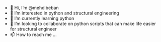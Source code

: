- 👋 Hi, I’m @mehdibeban
- 👀 I’m interested in python and structural engineering
- 🌱 I’m currently learning python
- 💞️ I’m looking to collaborate on python scripts that can make life easier for structural engineer
- 📫 How to reach me ...

<!---
mehdibeban/mehdibeban is a ✨ special ✨ repository because its `README.md` (this file) appears on your GitHub profile.
You can click the Preview link to take a look at your changes.
--->
